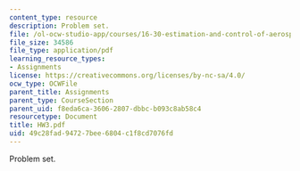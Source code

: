 ```yaml
---
content_type: resource
description: Problem set.
file: /ol-ocw-studio-app/courses/16-30-estimation-and-control-of-aerospace-systems-spring-2004/49c28fad94727bee6804c1f8cd7076fd_HW3.pdf
file_size: 34586
file_type: application/pdf
learning_resource_types:
- Assignments
license: https://creativecommons.org/licenses/by-nc-sa/4.0/
ocw_type: OCWFile
parent_title: Assignments
parent_type: CourseSection
parent_uid: f8eda6ca-3606-2807-dbbc-b093c8ab58c4
resourcetype: Document
title: HW3.pdf
uid: 49c28fad-9472-7bee-6804-c1f8cd7076fd
---
```

Problem set.